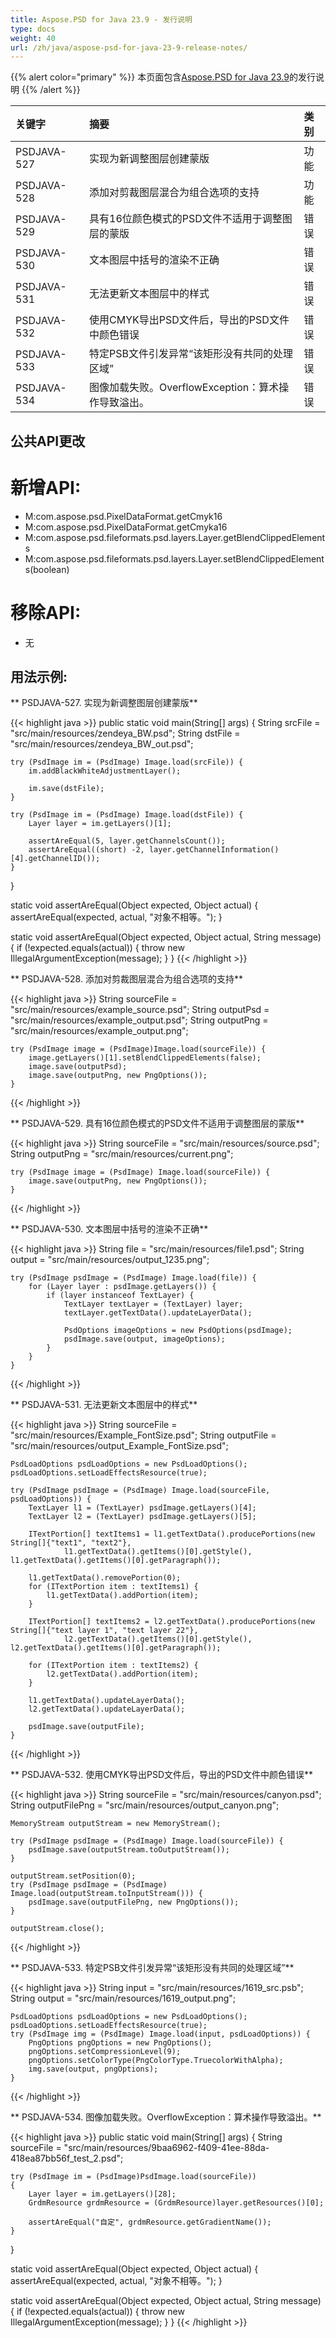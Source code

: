 ```yaml
---
title: Aspose.PSD for Java 23.9 - 发行说明
type: docs
weight: 40
url: /zh/java/aspose-psd-for-java-23-9-release-notes/
---
```


{{% alert color="primary" %}} 本页面包含[Aspose.PSD for Java 23.9](https://downloads.aspose.com/psd/java/new-releases/aspose.psd-for-java-23.9/)的发行说明 {{% /alert %}}

| **关键字**   | **摘要**                                                                                                                                      | **类别** |
|:------------|:-------------------------------------------------------------------------------------------------------------------------------------------------|:-------------|
| PSDJAVA-527 | 实现为新调整图层创建蒙版                                                                                             |    功能   |
| PSDJAVA-528 | 添加对剪裁图层混合为组合选项的支持                                                                                     |    功能   |
| PSDJAVA-529 | 具有16位颜色模式的PSD文件不适用于调整图层的蒙版                                                                          |      错误     |
| PSDJAVA-530 | 文本图层中括号的渲染不正确                                                                                                |      错误     |
| PSDJAVA-531 | 无法更新文本图层中的样式                                                                                                         |      错误     |
| PSDJAVA-532 | 使用CMYK导出PSD文件后，导出的PSD文件中颜色错误                                                                               |      错误     |
| PSDJAVA-533 | 特定PSB文件引发异常“该矩形没有共同的处理区域”                                                                              |      错误     |
| PSDJAVA-534 | 图像加载失败。OverflowException：算术操作导致溢出。                                                                   |      错误     |

## **公共API更改**
# **新增API:**

- M:com.aspose.psd.PixelDataFormat.getCmyk16
- M:com.aspose.psd.PixelDataFormat.getCmyka16
- M:com.aspose.psd.fileformats.psd.layers.Layer.getBlendClippedElements
- M:com.aspose.psd.fileformats.psd.layers.Layer.setBlendClippedElements(boolean)

# **移除API:**

- 无

## **用法示例:**

** PSDJAVA-527. 实现为新调整图层创建蒙版**

{{< highlight java >}}
public static void main(String[] args) {
    String srcFile = "src/main/resources/zendeya_BW.psd";
    String dstFile = "src/main/resources/zendeya_BW_out.psd";

    try (PsdImage im = (PsdImage) Image.load(srcFile)) {
        im.addBlackWhiteAdjustmentLayer();
        
        im.save(dstFile);
    }
    
    try (PsdImage im = (PsdImage) Image.load(dstFile)) {
        Layer layer = im.getLayers()[1];
        
        assertAreEqual(5, layer.getChannelsCount());
        assertAreEqual((short) -2, layer.getChannelInformation()[4].getChannelID());
    }
}

static void assertAreEqual(Object expected, Object actual) {
    assertAreEqual(expected, actual, "对象不相等。");
}

static void assertAreEqual(Object expected, Object actual, String message) {
    if (!expected.equals(actual)) {
        throw new IllegalArgumentException(message);
    }
}
{{< /highlight >}}

** PSDJAVA-528. 添加对剪裁图层混合为组合选项的支持**

{{< highlight java >}}
    String sourceFile = "src/main/resources/example_source.psd";
    String outputPsd = "src/main/resources/example_output.psd";
    String outputPng = "src/main/resources/example_output.png";
    
    try (PsdImage image = (PsdImage)Image.load(sourceFile)) {
        image.getLayers()[1].setBlendClippedElements(false);
        image.save(outputPsd);
        image.save(outputPng, new PngOptions());
    }
{{< /highlight >}}


** PSDJAVA-529. 具有16位颜色模式的PSD文件不适用于调整图层的蒙版**

{{< highlight java >}}
	String sourceFile = "src/main/resources/source.psd";
    String outputPng = "src/main/resources/current.png";
    
    try (PsdImage image = (PsdImage) Image.load(sourceFile)) {
        image.save(outputPng, new PngOptions());
    }
{{< /highlight >}}


** PSDJAVA-530. 文本图层中括号的渲染不正确**

{{< highlight java >}}
    String file = "src/main/resources/file1.psd";
    String output = "src/main/resources/output_1235.png";
    
    try (PsdImage psdImage = (PsdImage) Image.load(file)) {
        for (Layer layer : psdImage.getLayers()) {
            if (layer instanceof TextLayer) {
                TextLayer textLayer = (TextLayer) layer;
                textLayer.getTextData().updateLayerData();
                
                PsdOptions imageOptions = new PsdOptions(psdImage);
                psdImage.save(output, imageOptions);
            }
        }
    }
{{< /highlight >}}


** PSDJAVA-531. 无法更新文本图层中的样式**

{{< highlight java >}}
    String sourceFile = "src/main/resources/Example_FontSize.psd";
    String outputFile = "src/main/resources/output_Example_FontSize.psd";
    
    PsdLoadOptions psdLoadOptions = new PsdLoadOptions();
    psdLoadOptions.setLoadEffectsResource(true);
    
    try (PsdImage psdImage = (PsdImage) Image.load(sourceFile, psdLoadOptions)) {
        TextLayer l1 = (TextLayer) psdImage.getLayers()[4];
        TextLayer l2 = (TextLayer) psdImage.getLayers()[5];
        
        ITextPortion[] textItems1 = l1.getTextData().producePortions(new String[]{"text1", "text2"},
                l1.getTextData().getItems()[0].getStyle(), l1.getTextData().getItems()[0].getParagraph());
                
        l1.getTextData().removePortion(0);
        for (ITextPortion item : textItems1) {
            l1.getTextData().addPortion(item);
        }
        
        ITextPortion[] textItems2 = l2.getTextData().producePortions(new String[]{"text layer 1", "text layer 22"},
                l2.getTextData().getItems()[0].getStyle(), l2.getTextData().getItems()[0].getParagraph());
                
        for (ITextPortion item : textItems2) {
            l2.getTextData().addPortion(item);
        }
        
        l1.getTextData().updateLayerData();
        l2.getTextData().updateLayerData();
        
        psdImage.save(outputFile);
    }
{{< /highlight >}}


** PSDJAVA-532. 使用CMYK导出PSD文件后，导出的PSD文件中颜色错误**

{{< highlight java >}}
    String sourceFile = "src/main/resources/canyon.psd";
    String outputFilePng = "src/main/resources/output_canyon.png";
    
    MemoryStream outputStream = new MemoryStream();
    
    try (PsdImage psdImage = (PsdImage) Image.load(sourceFile)) {
        psdImage.save(outputStream.toOutputStream());
    }
    
    outputStream.setPosition(0);
    try (PsdImage psdImage = (PsdImage) Image.load(outputStream.toInputStream())) {
        psdImage.save(outputFilePng, new PngOptions());
    }
    
    outputStream.close();
{{< /highlight >}}


** PSDJAVA-533. 特定PSB文件引发异常“该矩形没有共同的处理区域”**

{{< highlight java >}}
    String input = "src/main/resources/1619_src.psb";
    String output = "src/main/resources/1619_output.png";
    
    PsdLoadOptions psdLoadOptions = new PsdLoadOptions();
    psdLoadOptions.setLoadEffectsResource(true);
    try (PsdImage img = (PsdImage) Image.load(input, psdLoadOptions)) {
        PngOptions pngOptions = new PngOptions();
        pngOptions.setCompressionLevel(9);
        pngOptions.setColorType(PngColorType.TruecolorWithAlpha);
        img.save(output, pngOptions);
    }
{{< /highlight >}}


** PSDJAVA-534. 图像加载失败。OverflowException：算术操作导致溢出。**

{{< highlight java >}}
public static void main(String[] args) {
    String sourceFile = "src/main/resources/9baa6962-f409-41ee-88da-418ea87bb56f_test_2.psd";
    
    try (PsdImage im = (PsdImage)PsdImage.load(sourceFile))
    {
        Layer layer = im.getLayers()[28];
        GrdmResource grdmResource = (GrdmResource)layer.getResources()[0];
        
        assertAreEqual("自定", grdmResource.getGradientName());
    }
    
}

static void assertAreEqual(Object expected, Object actual) {
    assertAreEqual(expected, actual, "对象不相等。");
}

static void assertAreEqual(Object expected, Object actual, String message) {
    if (!expected.equals(actual)) {
        throw new IllegalArgumentException(message);
    }
}
{{< /highlight >}}
